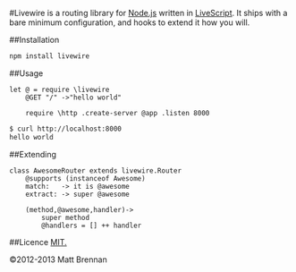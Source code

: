 #Livewire
is a routing library for [Node.js](https://github.com/joyent/node) written in [LiveScript](https://github.com/gkz/LiveScript). It ships with a bare minimum configuration, and hooks to extend it how you will.

##Installation

```bash
npm install livewire
```

##Usage

```liveescript
let @ = require \livewire
	@GET "/" ->"hello world"

	require \http .create-server @app .listen 8000
```

```bash
$ curl http://localhost:8000
hello world
```

##Extending

```livescript
class AwesomeRouter extends livewire.Router
	@supports (instanceof Awesome)
	match:   -> it is @awesome
	extract: -> super @awesome

	(method,@awesome,handler)->
		super method
		@handlers = [] ++ handler
```

##Licence
[MIT.](https://github.com/quarterto/Livewire/blob/master/licence.md)

&copy;2012-2013 Matt Brennan

